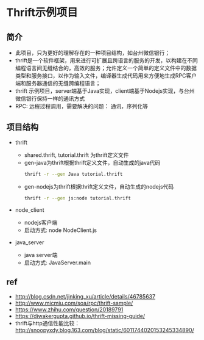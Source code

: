 # Thrift示例项目

## 简介
* 此项目，只为更好的理解存在的一种项目结构，如台州微信银行；
* thrift是一个软件框架，用来进行可扩展且跨语言的服务的开发，以构建在不同编程语言间无缝结合的，高效的服务；允许定义一个简单的定义文件中的数据类型和服务接口，以作为输入文件，编译器生成代码用来方便地生成RPC客户端和服务器通信的无缝跨编程语言；
* thrift 示例项目，server端基于Java实现，client端基于Nodejs实现，与台州微信银行保持一样的通讯方式
* RPC: 远程过程调用，需要解决的问题： 通讯，序列化等

## 项目结构
* thrift
    * shared.thrift, tutorial.thrift 为thrift定义文件
    * gen-java为thrift根据thrift定义文件，自动生成的java代码
        ```bash
        thrift -r --gen Java tutorial.thrift
        ```
    * gen-nodejs为thrift根据thrift定义文件，自动生成的nodejs代码
        ```bash
        thrift -r --gen js:node tutorial.thrift      
        ```
* node_client
    * nodejs客户端
    * 启动方式: node NodeClient.js

* java_server
    * java server端
    * 启动方式: JavaServer.main

## ref
* http://blog.csdn.net/jinking_xu/article/details/46785637
* http://www.micmiu.com/soa/rpc/thrift-sample/
* https://www.zhihu.com/question/20189791
* https://diwakergupta.github.io/thrift-missing-guide/
* thrift与http通信性能比较：http://snoopyxdy.blog.163.com/blog/static/6011744020153245334890/